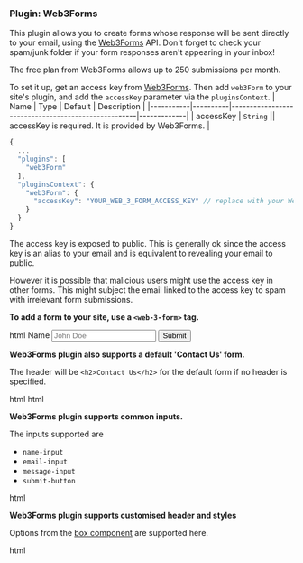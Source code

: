 ### Plugin: Web3Forms 

This plugin allows you to create forms whose response will be sent directly to your email, using the [Web3Forms](https://web3forms.com/) API. 
<box type="tip" seamless>
Don't forget to check your spam/junk folder if your form responses aren't appearing in your inbox!
</box>

<box type="warning" seamless>
The free plan from Web3Forms allows up to 250 submissions per month.
</box>

To set it up, get an access key from [Web3Forms](https://web3forms.com/). Then add `web3Form` to your site's plugin, and add the `accessKey` parameter via the `pluginsContext`.
| Name      | Type     | Default                                            | Description |
|-----------|----------|----------------------------------------------------|-------------|
| accessKey | `String` || accessKey is required. It is provided by Web3Forms. |

```js {heading="site.json"}
{
  ...
  "plugins": [
    "web3Form"
  ],
  "pluginsContext": {
    "web3Form": {
      "accessKey": "YOUR_WEB_3_FORM_ACCESS_KEY" // replace with your Web3Forms access key 
    }
  }
}
```

<box type="warning" seamless>
The access key is exposed to public. 
This is generally ok since the access key is an alias to your email and is equivalent to revealing your email to public.

However it is possible that malicious users might use the access key in other forms. 
This might subject the email linked to the access key to spam with irrelevant form submissions.
</box>

**To add a form to your site, use a `<web-3-form>` tag.**

<include src="codeAndOutput.md" boilerplate>
<variable name="highlightStyle">html</variable>
<variable name="code">
<web-3-form header="Contact Us">
    <label for="name">Name</label>
    <input type="text" name="name" required placeholder="John Doe">
    <button type="submit">Submit</button>
</web-3-form>
</variable>
</include>

**Web3Forms plugin also supports a default 'Contact Us' form.**

The header will be ```<h2>Contact Us</h2>``` for the default form if no header is specified.

<include src="codeAndOutput.md" boilerplate>
<variable name="highlightStyle">html</variable>
<variable name="code">
<web-3-form default />
</variable>
</include>

<include src="codeAndOutput.md" boilerplate>
<variable name="highlightStyle">html</variable>
<variable name="code">
<web-3-form default header="**New header**"/>
</variable>
</include>

**Web3Forms plugin supports common inputs.**

The inputs supported are 
* `name-input`
* `email-input`
* `message-input`
* `submit-button`

<include src="codeAndOutput.md" boilerplate>
<variable name="highlightStyle">html</variable>
<variable name="code">
<web-3-form header="**Form with name input**">
<name-input></name-input>
</web-3-form>

<web-3-form header="**Form with email input**">
<email-input></email-input>
</web-3-form>

<web-3-form header="**Form with message input**">
<message-input></message-input>
</web-3-form>

<web-3-form header="**Form with submit button**">
<submit-button></submit-button>
</web-3-form>

</variable>
</include>

**Web3Forms plugin supports customised header and styles**

Options from the [box component](../components/presentation.html#boxes) are supported here.

<include src="codeAndOutput.md" boilerplate>
<variable name="highlightStyle">html</variable>
<variable name="code">
<web-3-form default type="warning" header="Here's a form :rocket:" color="red" dismissible>
</web-3-form>
</variable>
</include>
